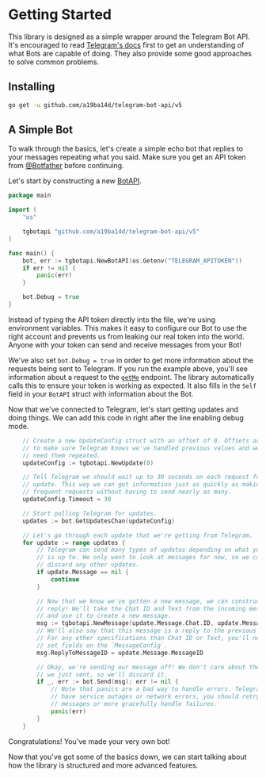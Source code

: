 # Getting Started

This library is designed as a simple wrapper around the Telegram Bot API.
It's encouraged to read [Telegram's docs][telegram-docs] first to get an
understanding of what Bots are capable of doing. They also provide some good
approaches to solve common problems.

[telegram-docs]: https://core.telegram.org/bots

## Installing

```bash
go get -u github.com/a19ba14d/telegram-bot-api/v5
```

## A Simple Bot

To walk through the basics, let's create a simple echo bot that replies to your
messages repeating what you said. Make sure you get an API token from
[@Botfather][botfather] before continuing.

Let's start by constructing a new [BotAPI][bot-api-docs].

[botfather]: https://t.me/Botfather
[bot-api-docs]: https://pkg.go.dev/github.com/a19ba14d/telegram-bot-api/v5?tab=doc#BotAPI

```go
package main

import (
	"os"

	tgbotapi "github.com/a19ba14d/telegram-bot-api/v5"
)

func main() {
	bot, err := tgbotapi.NewBotAPI(os.Getenv("TELEGRAM_APITOKEN"))
	if err != nil {
		panic(err)
	}

	bot.Debug = true
}
```

Instead of typing the API token directly into the file, we're using
environment variables. This makes it easy to configure our Bot to use the right
account and prevents us from leaking our real token into the world. Anyone with
your token can send and receive messages from your Bot!

We've also set `bot.Debug = true` in order to get more information about the
requests being sent to Telegram. If you run the example above, you'll see
information about a request to the [`getMe`][get-me] endpoint. The library
automatically calls this to ensure your token is working as expected. It also
fills in the `Self` field in your `BotAPI` struct with information about the
Bot.

Now that we've connected to Telegram, let's start getting updates and doing
things. We can add this code in right after the line enabling debug mode.

[get-me]: https://core.telegram.org/bots/api#getme

```go
	// Create a new UpdateConfig struct with an offset of 0. Offsets are used
	// to make sure Telegram knows we've handled previous values and we don't
	// need them repeated.
	updateConfig := tgbotapi.NewUpdate(0)

	// Tell Telegram we should wait up to 30 seconds on each request for an
	// update. This way we can get information just as quickly as making many
	// frequent requests without having to send nearly as many.
	updateConfig.Timeout = 30

	// Start polling Telegram for updates.
	updates := bot.GetUpdatesChan(updateConfig)

	// Let's go through each update that we're getting from Telegram.
	for update := range updates {
		// Telegram can send many types of updates depending on what your Bot
		// is up to. We only want to look at messages for now, so we can
		// discard any other updates.
		if update.Message == nil {
			continue
		}

		// Now that we know we've gotten a new message, we can construct a
		// reply! We'll take the Chat ID and Text from the incoming message
		// and use it to create a new message.
		msg := tgbotapi.NewMessage(update.Message.Chat.ID, update.Message.Text)
		// We'll also say that this message is a reply to the previous message.
		// For any other specifications than Chat ID or Text, you'll need to
		// set fields on the `MessageConfig`.
		msg.ReplyToMessageID = update.Message.MessageID

		// Okay, we're sending our message off! We don't care about the message
		// we just sent, so we'll discard it.
		if _, err := bot.Send(msg); err != nil {
			// Note that panics are a bad way to handle errors. Telegram can
			// have service outages or network errors, you should retry sending
			// messages or more gracefully handle failures.
			panic(err)
		}
	}
```

Congratulations! You've made your very own bot!

Now that you've got some of the basics down, we can start talking about how the
library is structured and more advanced features.

